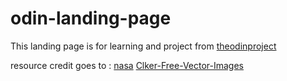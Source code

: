 # odin-landing-page
This landing page is for learning and project from [theodinproject](theodinproject.com)

resource credit goes to :
[nasa](https://unsplash.com/@nasa)
[Clker-Free-Vector-Images](https://pixabay.com/users/clker-free-vector-images-3736/)
